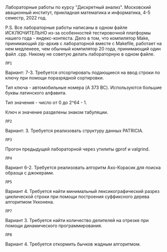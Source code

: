Лабораторные работы по курсу "Дискретный анализ". Московский авационный институт, прикладная математика и информатика, 4-5 семестр, 2022 год.

P.S. Все лабораторные работы написаны в одном файле ИСКЛЮЧИТЕЛЬНО из-за особенностей тестировочной платформы нашего года - яндекс-контеста. Дело в том, что компилятор Make, принимающий zip-архив с лабораторной вместе с Makefile, работает на нем медленеее, чем обычный компилятор 20 года, принимающий один файл .cpp. Никому не советую делать лабораторную в одном файле.

```ЛР1```

Вариант: 7-3. Требуется отсортировать подающиеся на ввод строки по ключу при помощи поразрядной сортировки.

Тип ключа - автомобильные номера (A 373 BC). Используются большие буквы латинского алфавита.

Тип значения - число от 0 до 2^64 - 1.

Ключ и значение разделены знаком табуляции.

```ЛР2```

Вариант: 3. Требуется реализовать структуру данных PATRICIA.

```ЛР3```

Прогон предыдущей лабораторной через утилиты gprof и valgrind.

```ЛР4```

Вариант 6-2. Требуется реализовать алгоритм Ахо-Корасик для поиска образца с джокерами.


```ЛР5```

Вариант 4. Требуется найти минимальный лексикографический разрез циклической строки при помощи построения суффиксного дерева алгоритмом Укконена.


```ЛР7```

Вариант 3. Требуется найти количество делителей на отрезке при помощи динамического программирования.


```ЛР8```

Вариант 4. Требуется откормить бычков жадным алгоритмом.
